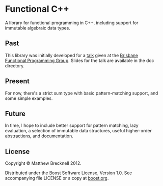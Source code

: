 
# Functional C++

A library for functional programming in C++, including support for immutable
algebraic data types.

## Past

This library was initially developed for a [talk][] given at the [Brisbane
Functional Programming Group][BFPG]. Slides for the talk are available in the
doc directory.

[BFPG]: http://bfpg.org/events/58050552
[talk]: http://vimeo.com/41011774

## Present

For now, there's a strict sum type with basic pattern-matching support, and
some simple examples.

## Future

In time, I hope to include better support for pattern matching, lazy
evaluation, a selection of immutable data structures, useful higher-order
abstractions, and documentation.

## License

Copyright &copy; Matthew Brecknell 2012.

Distributed under the Boost Software License, Version 1.0. See accompanying
file LICENSE or a copy at [boost.org][boost-license].

[boost-license]: http://www.boost.org/LICENSE_1_0.txt

